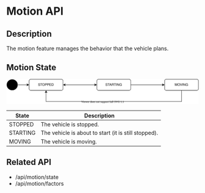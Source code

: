 # Motion API

## Description

The motion feature manages the behavior that the vehicle plans.

## Motion State

![motion-state](./motion-state.drawio.svg)

| State    | Description                                          |
| -------- | ---------------------------------------------------- |
| STOPPED  | The vehicle is stopped.                              |
| STARTING | The vehicle is about to start (it is still stopped). |
| MOVING   | The vehicle is moving.                               |

## Related API

- /api/motion/state
- /api/motion/factors
